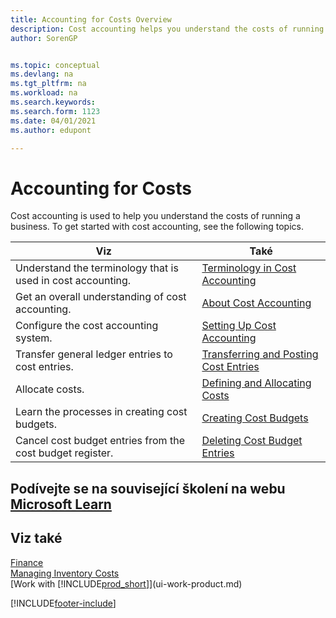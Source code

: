 ```yaml
---
title: Accounting for Costs Overview
description: Cost accounting helps you understand the costs of running a business. This article provides links to other articles with more information.
author: SorenGP


ms.topic: conceptual
ms.devlang: na
ms.tgt_pltfrm: na
ms.workload: na
ms.search.keywords:
ms.search.form: 1123
ms.date: 04/01/2021
ms.author: edupont

---
```

# Accounting for Costs
Cost accounting is used to help you understand the costs of running a business. To get started with cost accounting, see the following topics.

| Viz | Také |
|--------|---------|  
| Understand the terminology that is used in cost accounting. | [Terminology in Cost Accounting](finance-terminology-in-cost-accounting.md) |
| Get an overall understanding of cost accounting. | [About Cost Accounting](finance-about-cost-accounting.md) |
| Configure the cost accounting system. | [Setting Up Cost Accounting](finance-set-up-cost-accounting.md) |
| Transfer general ledger entries to cost entries. | [Transferring and Posting Cost Entries](finance-transfer-and-post-cost-entries.md) |
| Allocate costs. | [Defining and Allocating Costs](finance-define-and-allocate-costs.md) |
| Learn the processes in creating cost budgets. | [Creating Cost Budgets](finance-create-cost-budgets.md) |
| Cancel cost budget entries from the cost budget register. | [Deleting Cost Budget Entries](finance-how-to-delete-cost-budget-entries.md) |

## Podívejte se na související školení na webu [Microsoft Learn](/learn/paths/use-cost-accounting-dynamics-365-business-central/)

## Viz také
[Finance](finance.md)  
[Managing Inventory Costs](finance-manage-inventory-costs.md)  
[Work with [!INCLUDE[prod_short](includes/prod_short.md)]](ui-work-product.md)


[!INCLUDE[footer-include](includes/footer-banner.md)]